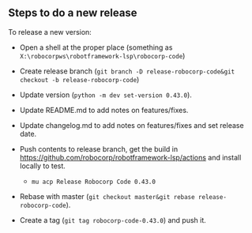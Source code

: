 Steps to do a new release
--------------------------

To release a new version:

- Open a shell at the proper place (something as `X:\robocorpws\robotframework-lsp\robocorp-code`)

- Create release branch (`git branch -D release-robocorp-code&git checkout -b release-robocorp-code`)

- Update version (`python -m dev set-version 0.43.0`).

- Update README.md to add notes on features/fixes.

- Update changelog.md to add notes on features/fixes and set release date.

- Push contents to release branch, get the build in https://github.com/robocorp/robotframework-lsp/actions and install locally to test.
  - `mu acp Release Robocorp Code 0.43.0` 

- Rebase with master (`git checkout master&git rebase release-robocorp-code`).

- Create a tag (`git tag robocorp-code-0.43.0`) and push it.
